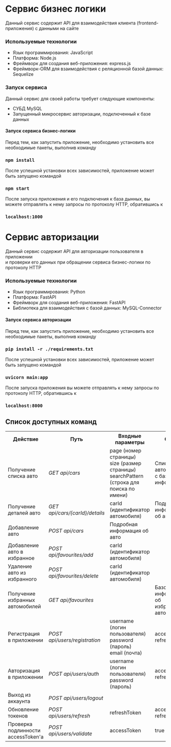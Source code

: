 # Сервис бизнес логики

Данный сервис содержит API для взаимодействия клиента (frontend-приложения) с данными на сайте

### Используемые технологии
<ul>
    <li>Язык программирования: JavaScript</li>
    <li>Платформа: Node.js</li>
    <li>Фреймворк для создания веб-приложения: express.js</li>
    <li>Фреймворк-ORM для взаимодействия с реляционной базой данных: Sequelize</li>
</ul>

### Запуск сервиса

Данный сервис для своей работы требует следующие компоненты:
<ul>
    <li>СУБД MySQL</li>
    <li>Запущенный микросервис авторизации, подключенный к базе данных</li>
</ul>

#### Запуск сервиса бизнес-логики

Перед тем, как запустить приложение, необходимо установить все необходимые пакеты, выполнив команду

### `npm install`

После успешной установки всех зависимостей, приложение может быть запущено командой

### `npm start`

После запуска приложения и его подключения к база дынных, вы можете отправлять к нему запросы по протоколу HTTP, обратившись к

### `localhost:1000`

# Сервис авторизации

Данный сервис содержит API для авторизации пользователя в приложении<br>
и проверки его данных при обращении сервиса бизнес-логики по протоколу HTTP

### Используемые технологии
<ul>
    <li>Язык программирования: Python</li>
    <li>Платформа: FastAPI</li>
    <li>Фреймворк для создания веб-приложения: FastAPI</li>
    <li>Библиотека для взаимодействия с базой данных: MySQL-Connector</li>
</ul>

#### Запуск сервиса авторизации

Перед тем, как запустить приложение, необходимо установить все необходимые пакеты, выполнив команду

### `pip install -r ./requirements.txt`

После успешной установки всех зависимостей, приложение может быть запущено командой

### `uvicorn main:app`

После запуска приложения вы можете отправлять к нему запросы по протоколу HTTP, обратившись к

### `localhost:8000`

## Список доступных команд

<table>
    <tr>
        <th>Действие</th>
        <th>Путь</th>
        <th>Входные параметры</th>
        <th>Ответ</th>
    </tr>
    <tr>
        <td>Получение списка авто</td>
        <td><i>GET api/cars</i></td>
        <td>page (номер страницы)<br> size (размер страницы)<br>searchPattern (строка для поиска по имени)</td>
        <td>Список автомобилей с базовой информацией</td>
    </tr>
    <tr>
        <td>Получение деталей авто</td>
        <td><i>GET api/cars/{carId}/details</i></td>
        <td>carId (идентификатор автомобиля)</td>
        <td>Подробная информация об авто</td>
    </tr>
    <tr>
        <td>Добавление авто</td>
        <td><i>POST api/cars</i></td>
        <td>Подробная информация об авто</td>
        <td></td>
    </tr>
    <tr>
        <td>Добавление авто в избранное</td>
        <td><i>POST api/favourites/add</i></td>
        <td>carId (идентификатор автомобиля)</td>
        <td></td>
    </tr>
    <tr>
        <td>Удаление авто из избранного</td>
        <td><i>POST api/favourites/delete</i></td>
        <td>carId (идентификатор автомобиля)</td>
        <td></td>
    </tr>
    <tr>
        <td>Получение избранных автомобилей</td>
        <td><i>GET api/favourites</i></td>
        <td></td>
        <td>Базовая информация об избранных авто</td>
    </tr>
    <tr>
        <td>Регистрация в приложении</td>
        <td><i>POST api/users/registration</i></td>
        <td>username (логин пользователя) <br> password (пароль) <br> email (почта)</td>
        <td>accessToken <br> refreshToken</td>
    </tr>
    <tr>
        <td>Авторизация в приложении</td>
        <td><i>POST api/users/auth</i></td>
        <td>username (логин пользователя) <br> password (пароль)</td>
        <td>accessToken <br> refreshToken</td>
    </tr>
    <tr>
        <td>Выход из аккаунта</td>
        <td><i>POST api/users/logout</i></td>
        <td></td>
        <td></td>
    </tr>
    <tr>
        <td>Обновление токенов</td>
        <td><i>POST api/users/refresh</i></td>
        <td>refreshToken</td>
        <td>accessToken <br> refreshToken</td>
    </tr>
    <tr>
        <td>Проверка подлинности accessToken'a</td>
        <td><i>POST api/users/validate</i></td>
        <td>accessToken</td>
        <td>true / false</td>
    </tr>
</table>